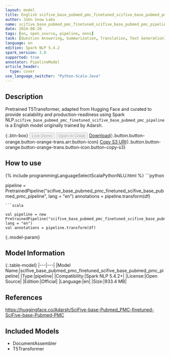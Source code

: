```yaml
---
layout: model
title: English scifive_base_pubmed_pmc_finetuned_scifive_base_pubmed_pmc_pipeline pipeline T5Transformer from Adarsh
author: John Snow Labs
name: scifive_base_pubmed_pmc_finetuned_scifive_base_pubmed_pmc_pipeline
date: 2024-08-20
tags: [en, open_source, pipeline, onnx]
task: [Question Answering, Summarization, Translation, Text Generation]
language: en
edition: Spark NLP 5.4.2
spark_version: 3.0
supported: true
annotator: PipelineModel
article_header:
  type: cover
use_language_switcher: "Python-Scala-Java"
---
```


## Description

Pretrained T5Transformer, adapted from Hugging Face and curated to provide scalability and production-readiness using Spark NLP.`scifive_base_pubmed_pmc_finetuned_scifive_base_pubmed_pmc_pipeline` is a English model originally trained by Adarsh.

{:.btn-box}
<button class="button button-orange" disabled>Live Demo</button>
<button class="button button-orange" disabled>Open in Colab</button>
[Download](https://s3.amazonaws.com/auxdata.johnsnowlabs.com/public/models/scifive_base_pubmed_pmc_finetuned_scifive_base_pubmed_pmc_pipeline_en_5.4.2_3.0_1724129508235.zip){:.button.button-orange.button-orange-trans.arr.button-icon}
[Copy S3 URI](s3://auxdata.johnsnowlabs.com/public/models/scifive_base_pubmed_pmc_finetuned_scifive_base_pubmed_pmc_pipeline_en_5.4.2_3.0_1724129508235.zip){:.button.button-orange.button-orange-trans.button-icon.button-copy-s3}

## How to use



<div class="tabs-box" markdown="1">
{% include programmingLanguageSelectScalaPythonNLU.html %}
```python

pipeline = PretrainedPipeline("scifive_base_pubmed_pmc_finetuned_scifive_base_pubmed_pmc_pipeline", lang = "en")
annotations =  pipeline.transform(df)   

```
```scala

val pipeline = new PretrainedPipeline("scifive_base_pubmed_pmc_finetuned_scifive_base_pubmed_pmc_pipeline", lang = "en")
val annotations = pipeline.transform(df)

```
</div>

{:.model-param}
## Model Information

{:.table-model}
|---|---|
|Model Name:|scifive_base_pubmed_pmc_finetuned_scifive_base_pubmed_pmc_pipeline|
|Type:|pipeline|
|Compatibility:|Spark NLP 5.4.2+|
|License:|Open Source|
|Edition:|Official|
|Language:|en|
|Size:|933.4 MB|

## References

https://huggingface.co/Adarsh/SciFive-base-Pubmed_PMC-finetuned-SciFive-base-Pubmed-PMC

## Included Models

- DocumentAssembler
- T5Transformer